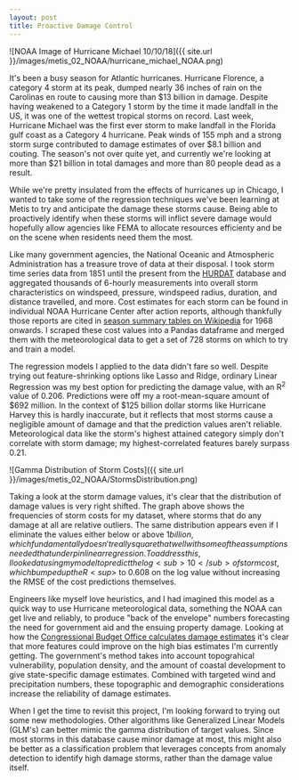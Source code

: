 ```yaml
---
layout: post
title: Proactive Damage Control
---
```


![NOAA Image of Hurricane Michael 10/10/18]({{ site.url }}/images/metis_02_NOAA/hurricane_michael_NOAA.png)

It's been a busy season for Atlantic hurricanes. Hurricane Florence, a category 4 storm at its peak, 
dumped nearly 36 inches of rain on the Carolinas en route to causing more than $13 billion in damage. 
Despite having weakened to a Category 1 storm by the time it made landfall in the US, it was one of the wettest 
tropical storms on record. 
Last week, Hurricane Michael was the first ever storm to make landfall in the Florida gulf coast as a Category 4 hurricane. 
Peak winds of 155 mph and a strong storm surge contributed to damage estimates of over $8.1 billion and couting. 
The season's not over quite yet, and currently we're looking at more than $21 billion in total damages and 
more than 80 people dead as a result.  

While we're pretty insulated from the effects of hurricanes up in Chicago, I wanted to take some of the regression 
techniques we've been learning at Metis to try and anticipate the damage these storms cause. 
Being able to proactively identify when these storms will inflict severe damage would hopefully allow 
agencies like FEMA to allocate resources efficienty and be on the scene when residents need them the most.  

Like many government agencies, the National Oceanic and Atmospheric Administration has a treasure trove of data 
at their disposal. 
I took storm time series data from 1851 until the present from the [HURDAT](https://www.nhc.noaa.gov/data/) 
database and aggregated thousands of 6-hourly measurements into overall storm characteristics on windspeed, pressure, 
windspeed radius, duration, and distance travelled, and more. 
Cost estimates for each storm can be found in individual NOAA Hurricane Center after action reports, although 
thankfully those reports are cited in 
[season summary tables on Wikipedia](https://en.wikipedia.org/wiki/2017_Atlantic_hurricane_season) for 1968 onwards. 
I scraped these cost values into a Pandas dataframe and merged them with the meteorological data to get 
a set of 728 storms on which to try and train a model.  

The regression models I applied to the data didn't fare so well. 
Despite trying out feature-shrinking options like Lasso and Ridge, ordinary Linear Regression was my best option 
for predicting the damage value, with an R<sup>2</sup> value of 0.206. 
Predictions were off my a root-mean-square amount of $692 million. 
In the context of $125 billion dollar storms like Hurricane Harvey this is hardly inaccurate, but it reflects 
that most storms cause a negligible amount of damage and that the prediction values aren't reliable. 
Meteorological data like the storm's highest attained category simply don't correlate with storm damage; 
my highest-correlated features barely surpass 0.21.  

![Gamma Distribution of Storm Costs]({{ site.url }}/images/metis_02_NOAA/StormsDistribution.png)

Taking a look at the storm damage values, it's clear that the distribution of damage values is very right shifted. 
The graph above shows the frequencies of storm costs for my dataset, where storms that do any damage at all 
are relative outliers. 
The same distribution appears even if I eliminate the values either below or above $1 billion, which 
fundamentally doesn't really square that well with some of the assumptions needed that underpin linear regression. 
To address this, I looked at using my model to predict the log<sub>10</sub> of storm cost, which bumped up the 
R<sup>$</sup> to 0.608 on the log value without increasing the RMSE of the cost predictions themselves. 

Engineers like myself love heuristics, and I had imagined this model as a quick way to use Hurricane 
meteorological data, something the NOAA can get live and reliably, to produce "back of the envelope" 
numbers forecasting the need for government aid and the ensuing property damage. 
Looking at how the [Congressional Budget Office calculates damage estimates](https://www.americanbar.org/content/dam/aba/images/disaster/51610-Hurricanes_WP.pdf) 
it's clear that more features could improve on the high bias estimates I'm currently getting. 
The government's method takes into account topograhical vulnerability, population density, and the amount of 
coastal development to give state-specific damage estimates. 
Combined with targeted wind and precipitation numbers, these topographic and demographic considerations 
increase the reliability of damage estimates.  

When I get the time to revisit this project, I'm looking forward to trying out some new methodologies. 
Other algorithms like Generalized Linear Models (GLM's) can better mimic the gamma distribution of target values. 
Since most storms in this database cause minor damage at most, this might also be better as a classification problem 
that leverages concepts from anomaly detection to identify high damage storms, rather than the damage value itself.  
